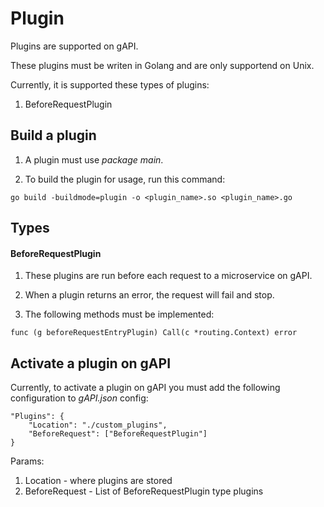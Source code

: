 # Plugin

Plugins are supported on gAPI.

These plugins must be writen in Golang and are only supportend on Unix.

Currently, it is supported these types of plugins:

1. BeforeRequestPlugin

## Build a plugin

1. A plugin must use _package main_.

2. To build the plugin for usage, run this command:

```
go build -buildmode=plugin -o <plugin_name>.so <plugin_name>.go
```

## Types

#### BeforeRequestPlugin

1. These plugins are run before each request to a microservice on gAPI.

1. When a plugin returns an error, the request will fail and stop.

1. The following methods must be implemented:

```
func (g beforeRequestEntryPlugin) Call(c *routing.Context) error
```

## Activate a plugin on gAPI

Currently, to activate a plugin on gAPI you must add the following configuration to _gAPI.json_ config:

```
"Plugins": {
    "Location": "./custom_plugins",
    "BeforeRequest": ["BeforeRequestPlugin"]
}
```

Params:

1. Location - where plugins are stored
2. BeforeRequest - List of BeforeRequestPlugin type plugins
